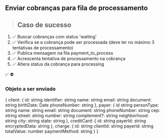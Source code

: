 ## Enviar cobranças para fila de processamento

> ## Caso de sucesso

1. ✅ Buscar cobranças com status 'waiting'
2. ✅ Verifica se a cobrança pode ser processada (deve ter no máximo 3 tentativas de processamento)
3. ✅ Publica mensagem na fila payment_to_process
4. ✅ Acrescenta tentativa de processamento na cobrança
5. ✅ Altera status da cobrança para processing

✅
⛔

### Objeto a ser enviado

{
  client: {
    id: string
    identifier: string
    name: string
    email: string
    document: string
    birthDate: Date
    phoneNumber: string
  },
  payer: {
    id string
    personType: string
    name: string
    email: string
    document: string
    phoneNumber: string
    cep: string
    street: string
    number: string
    complement?: string
    neighborhood: string
    city: string
    state: string
  },
  creditCard: {
    id: string
    payerId: string
    encryptedData: string
  },
  charge: {
    id: string
    clientId: string
    payerId: string
    totalValue: number
    paymentMethod: string
  }
}